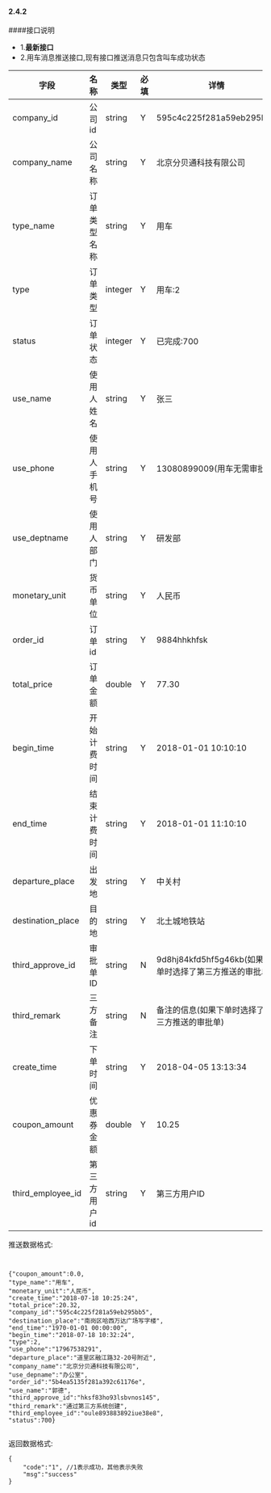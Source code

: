 #### 2.4.2 
####接口说明
- 1.**最新接口**
- 2.用车消息推送接口,现有接口推送消息只包含叫车成功状态


字段|名称|类型|必填|详情
----|----|---|---|---
company_id |公司id|string| Y | 595c4c225f281a59eb295bb5
company_name | 公司名称|string|Y|北京分贝通科技有限公司
type_name |订单类型名称 |string| Y |用车
type |订单类型| integer | Y |用车:2
status |订单状态|integer| Y |已完成:700
use_name |使用人姓名|string| Y |张三
use_phone |使用人手机号|string| Y | 13080899009(用车无需审批)
use_deptname |使用人部门|string|Y|研发部
monetary_unit |货币单位|string| Y | 人民币
order_id |订单id|string| Y |9884hhkhfsk
total_price |订单金额 | double| Y |77.30
begin_time |开始计费时间|string|Y|2018-01-01 10:10:10
end_time|结束计费时间|string |Y|2018-01-01 11:10:10
departure_place |出发地|string|Y|中关村
destination_place|目的地|string |Y|北土城地铁站
third_approve_id|审批单ID|string |N|9d8hj84kfd5hf5g46kb(如果下单时选择了第三方推送的审批单)
third_remark |三方备注|string|N|备注的信息(如果下单时选择了第三方推送的审批单)
create_time | 下单时间 | string | Y |2018-04-05 13:13:34
coupon_amount | 优惠券金额 | double | Y |10.25
third_employee_id | 第三方用户id | string | Y |第三方用户ID










推送数据格式:




```


{"coupon_amount":0.0,
"type_name":"用车",
"monetary_unit":"人民币",
"create_time":"2018-07-18 10:25:24",
"total_price":20.32,
"company_id":"595c4c225f281a59eb295bb5",
"destination_place":"南岗区哈西万达广场写字楼",
"end_time":"1970-01-01 00:00:00",
"begin_time":"2018-07-18 10:32:24",
"type":2,
"use_phone":"17967538291",
"departure_place":"道里区融江路32-20号附近",
"company_name":"北京分贝通科技有限公司",
"use_depname":"办公室",
"order_id":"5b4ea5135f281a392c61176e",
"use_name":"郭德",
"third_approve_id":"hksf83ho93lsbvnos145",
"third_remark":"通过第三方系统创建",
"third_employee_id":"oule893883892iue38e8",
"status":700}


```




返回数据格式:

```
{
    "code":"1", //1表示成功，其他表示失败
    "msg":"success"
}




```

